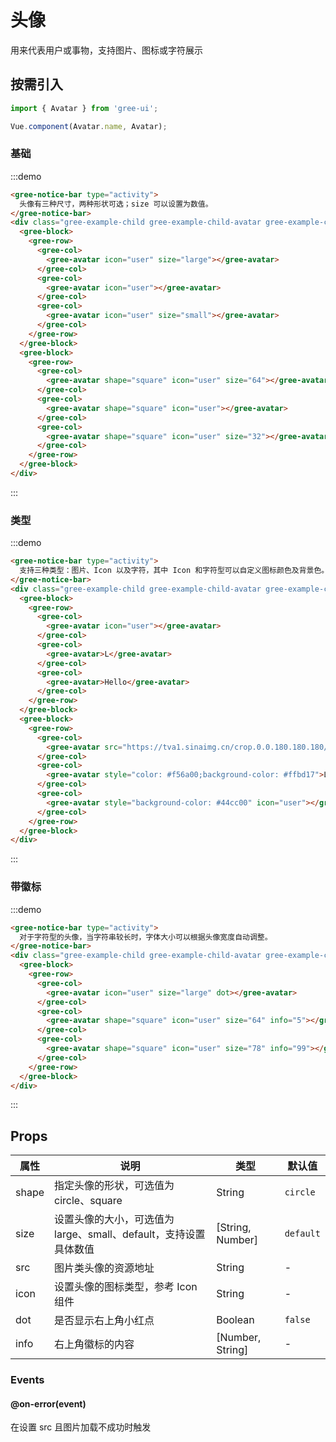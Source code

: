 # 头像

用来代表用户或事物，支持图片、图标或字符展示

## 按需引入

```javascript
import { Avatar } from 'gree-ui';

Vue.component(Avatar.name, Avatar);
```

### 基础

:::demo

```html
<gree-notice-bar type="activity">
  头像有三种尺寸，两种形状可选；size 可以设置为数值。
</gree-notice-bar>
<div class="gree-example-child gree-example-child-avatar gree-example-child-avatar-0">
  <gree-block>
    <gree-row>
      <gree-col>
        <gree-avatar icon="user" size="large"></gree-avatar>
      </gree-col>
      <gree-col>
        <gree-avatar icon="user"></gree-avatar>
      </gree-col>
      <gree-col>
        <gree-avatar icon="user" size="small"></gree-avatar>
      </gree-col>
    </gree-row>
  </gree-block>
  <gree-block>
    <gree-row>
      <gree-col>
        <gree-avatar shape="square" icon="user" size="64"></gree-avatar>
      </gree-col>
      <gree-col>
        <gree-avatar shape="square" icon="user"></gree-avatar>
      </gree-col>
      <gree-col>
        <gree-avatar shape="square" icon="user" size="32"></gree-avatar>
      </gree-col>
    </gree-row>
  </gree-block>
</div>
```

:::

### 类型

:::demo

```html
<gree-notice-bar type="activity">
  支持三种类型：图片、Icon 以及字符，其中 Icon 和字符型可以自定义图标颜色及背景色。
</gree-notice-bar>
<div class="gree-example-child gree-example-child-avatar gree-example-child-avatar-1">
  <gree-block>
    <gree-row>
      <gree-col>
        <gree-avatar icon="user"></gree-avatar>
      </gree-col>
      <gree-col>
        <gree-avatar>L</gree-avatar>
      </gree-col>
      <gree-col>
        <gree-avatar>Hello</gree-avatar>
      </gree-col>
    </gree-row>
  </gree-block>
  <gree-block>
    <gree-row>
      <gree-col>
        <gree-avatar src="https://tva1.sinaimg.cn/crop.0.0.180.180.180/65ee164fjw1e8qgp5bmzyj2050050aa8.jpg"></gree-avatar>
      </gree-col>
      <gree-col>
        <gree-avatar style="color: #f56a00;background-color: #ffbd17">L</gree-avatar>
      </gree-col>
      <gree-col>
        <gree-avatar style="background-color: #44cc00" icon="user"></gree-avatar>
      </gree-col>
    </gree-row>
  </gree-block>
</div>
```

:::

### 带徽标

:::demo

```html
<gree-notice-bar type="activity">
  对于字符型的头像，当字符串较长时，字体大小可以根据头像宽度自动调整。
</gree-notice-bar>
<div class="gree-example-child gree-example-child-avatar gree-example-child-avatar-2">
  <gree-block>
    <gree-row>
      <gree-col>
        <gree-avatar icon="user" size="large" dot></gree-avatar>
      </gree-col>
      <gree-col>
        <gree-avatar shape="square" icon="user" size="64" info="5"></gree-avatar>
      </gree-col>
      <gree-col>
        <gree-avatar shape="square" icon="user" size="78" info="99"></gree-avatar>
      </gree-col>
    </gree-row>
  </gree-block>
</div>
```

:::

## Props

| 属性  | 说明                                                             | 类型             | 默认值    |
| ----- | ---------------------------------------------------------------- | ---------------- | --------- |
| shape | 指定头像的形状，可选值为 circle、square                          | String           | `circle`  |
| size  | 设置头像的大小，可选值为 large、small、default，支持设置具体数值 | [String, Number] | `default` |
| src   | 图片类头像的资源地址                                             | String           | \-        |
| icon  | 设置头像的图标类型，参考 Icon 组件                               | String           | \-        |
| dot   | 是否显示右上角小红点                                             | Boolean          | `false`   |
| info  | 右上角徽标的内容                                                 | [Number, String] | \-        |

### Events

#### @on-error(event)

在设置 src 且图片加载不成功时触发
